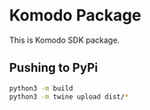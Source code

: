 # Komodo Package

This is Komodo SDK package.

## Pushing to PyPi

```bash
python3 -m build
python3 -m twine upload dist/*
```



